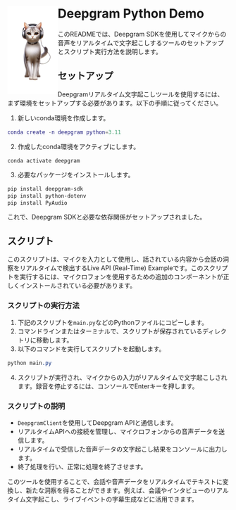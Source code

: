 
<h1>
<img src="https://raw.githubusercontent.com/Sunwood-ai-labs/deepgram-python-demo/main/docs/cat_icon.png" height=200px align="left"/>
Deepgram Python Demo <br>
</h1>


このREADMEでは、Deepgram SDKを使用してマイクからの音声をリアルタイムで文字起こしするツールのセットアップとスクリプト実行方法を説明します。

<h2>セットアップ</h2>

Deepgramリアルタイム文字起こしツールを使用するには、まず環境をセットアップする必要があります。以下の手順に従ってください。 
1. 新しいconda環境を作成します。

```lua
conda create -n deepgram python=3.11
``` 
2. 作成したconda環境をアクティブにします。

```Copy code
conda activate deepgram
``` 
3. 必要なパッケージをインストールします。

```Copy code
pip install deepgram-sdk
pip install python-dotenv
pip install PyAudio
```

これで、Deepgram SDKと必要な依存関係がセットアップされました。
## スクリプト

このスクリプトは、マイクを入力として使用し、話されている内容から会話の洞察をリアルタイムで検出するLive API (Real-Time) Exampleです。このスクリプトを実行するには、マイクロフォンを使用するための追加のコンポーネントが正しくインストールされている必要があります。
### スクリプトの実行方法 
1. 下記のスクリプトを`main.py`などのPythonファイルにコピーします。
2. コマンドラインまたはターミナルで、スクリプトが保存されているディレクトリに移動します。 
3. 以下のコマンドを実行してスクリプトを起動します。

```css
python main.py
```
4. スクリプトが実行され、マイクからの入力がリアルタイムで文字起こしされます。録音を停止するには、コンソールでEnterキーを押します。
### スクリプトの説明 
- `DeepgramClient`を使用してDeepgram APIと通信します。
- リアルタイムAPIへの接続を管理し、マイクロフォンからの音声データを送信します。
- リアルタイムで受信した音声データの文字起こし結果をコンソールに出力します。
- 終了処理を行い、正常に処理を終了させます。

このツールを使用することで、会話や音声データをリアルタイムでテキストに変換し、新たな洞察を得ることができます。例えば、会議やインタビューのリアルタイム文字起こし、ライブイベントの字幕生成などに活用できます。
